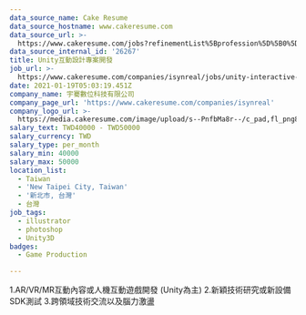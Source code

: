 ```yaml
---
data_source_name: Cake Resume
data_source_hostname: www.cakeresume.com
data_source_url: >-
  https://www.cakeresume.com/jobs?refinementList%5Bprofession%5D%5B0%5D=game-production&range%5Bsalary_range%5D%5Bmin%5D=100000
data_source_internal_id: '26267'
title: Unity互動設計專案開發
job_url: >-
  https://www.cakeresume.com/companies/isynreal/jobs/unity-interactive-design-project-development
date: 2021-01-19T05:03:19.451Z
company_name: 宇騫數位科技有限公司
company_page_url: 'https://www.cakeresume.com/companies/isynreal'
company_logo_url: >-
  https://media.cakeresume.com/image/upload/s--PnfbMa8r--/c_pad,fl_png8,h_200,w_200/v1611032294/azoqthubmvakpoqhoxsb.png
salary_text: TWD40000 - TWD50000
salary_currency: TWD
salary_type: per_month
salary_min: 40000
salary_max: 50000
location_list:
  - Taiwan
  - 'New Taipei City, Taiwan'
  - '新北市, 台灣'
  - 台灣
job_tags:
  - illustrator
  - photoshop
  - Unity3D
badges:
  - Game Production

---
```


1.AR/VR/MR互動內容或人機互動遊戲開發 (Unity為主) 2.新穎技術研究或新設備SDK測試 3.跨領域技術交流以及腦力激盪